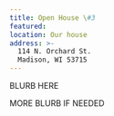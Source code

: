 ```yaml
---
title: Open House \#3
featured:
location: Our house
address: >-
  114 N. Orchard St.
  Madison, WI 53715
---
```


BLURB HERE
<!-- More -->
MORE BLURB IF NEEDED
